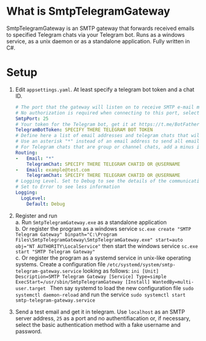# What is SmtpTelegramGateway

SmtpTelegramGateway is an SMTP gateway that forwards received emails to specified Telegram chats via your Telegram bot. Runs as a windows service, as a unix daemon or as a standalone application. Fully written in C#.

# Setup

1. Edit `appsettings.yaml`. At least specify a telegram bot token and a chat ID.
    ```yaml
    # The port that the gateway will listen on to receive SMTP e-mail messages, the default is 25. 
    # No authorization is required when connecting to this port, select Basic Authorizathion if it is required
    SmtpPort: 25
    # Your token for the Telegram bot, get it at https://t.me/BotFather when registering the bot
    TelegramBotToken: SPECIFY THERE TELEGRAM BOT TOKEN
    # Define here a list of email addresses and telegram chats that will receive emails sent to these addresses.
    # Use an asterisk "*" instead of an email address to send all emails to some telegram chat
    # For Telegram chats that are group or channel chats, add a minus in front of the chat ID
    Routing:
    -   Email: "*"
        TelegramChat: SPECIFY THERE TELEGRAM CHATID OR @USERNAME
    -   Email: example@test.com
        TelegramChat: SPECIFY THERE TELEGRAM CHATID OR @USERNAME
    # Logging Level. Set to Debug to see the details of the communication between your mail program and the gateway.
    # Set to Error to see less information
    Logging:
      LogLevel:
        Default: Debug
    ```
2. Register and run  
    a. Run `SmtpTelegramGateway.exe` as a standalone application  
    b. Or register the program as a windows service `sc.exe create "SMTP Telegram Gateway" binpath="C:\Program Files\SmtpTelegramGateway\SmtpTelegramGateway.exe" start=auto obj="NT AUTHORITY\LocalService"`
then start the windows service `sc.exe start "SMTP Telegram Gateway"`  
    c. Or register the program as a systemd service in unix-like operating systems. Create a configuration file `/etc/systemd/system/smtp-telegram-gateway.service` looking as follows:
        ```ini
        [Unit]
        Description=SMTP Telegram Gateway
        [Service]
        Type=simple
        ExecStart=/usr/sbin/SmtpTelegramGateway
        [Install]
        WantedBy=multi-user.target
        ```
        Then say systemd to load the new configuration file `sudo systemctl daemon-reload` and run the service `sudo systemctl start smtp-telegram-gateway.service`

3. Send a test email and get it in telegram. Use `localhost` as an SMTP server address, `25` as a port and no authentifiacation or, if necessary, select the basic authentication method with a fake username and password.
